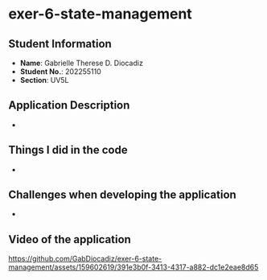 # exer-6-state-management

## Student Information
- **Name**: Gabrielle Therese D. Diocadiz
- **Student No.**: 202255110
- **Section**: UV5L
## Application Description
- 
## Things I did in the code
- 
## Challenges when developing the application
- 
## Video of the application

https://github.com/GabDiocadiz/exer-6-state-management/assets/159602619/391e3b0f-3413-4317-a882-dc1e2eae8d65
